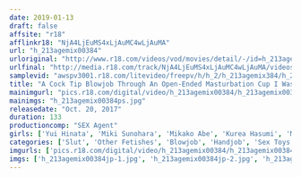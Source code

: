 ```yaml
---
date: 2019-01-13
draft: false
affsite: "r18"
afflinkr18: "NjA4LjEuMS4xLjAuMC4wLjAuMA"
url: "h_213agemix00384"
urloriginal: "http://www.r18.com/videos/vod/movies/detail/-/id=h_213agemix00384"
urlfinal: "http://media.r18.com/track/NjA4LjEuMS4xLjAuMC4wLjAuMA/videos/vod/movies/detail/-/id=h_213agemix00384"
samplevid: "awspv3001.r18.com/litevideo/freepv/h/h_2/h_213agemix384/h_213agemix384_dmb_w.mp4"
title: "A Cock Tip Blowjob Through An Open-Ended Masturbation Cup I Was Using An Artificial Pussy To Jack Off With, But With The Added Bonus Of Having A Real Woman Finish Me Off When My Dick Tore Through That Cup, There Was Even More Pleasure Waiting For Me On The Other Side..."
mainimgurl: "pics.r18.com/digital/video/h_213agemix00384/h_213agemix00384ps.jpg"
mainimgs: "h_213agemix00384ps.jpg"
releasedate: "Oct. 20, 2017"
duration: 133
productioncomp: "SEX Agent"
girls: ['Yui Hinata', 'Miki Sunohara', 'Mikako Abe', 'Kurea Hasumi', 'Misuzu Kawana', 'Chinami Sakura', 'Sora Shiina', 'Noa Eikawa', 'Sakura Kirishima']
categories: ['Slut', 'Other Fetishes', 'Blowjob', 'Handjob', 'Sex Toys', 'Dirty Talk', 'Hi-Def']
imgurls: ['pics.r18.com/digital/video/h_213agemix00384/h_213agemix00384jp-1.jpg', 'pics.r18.com/digital/video/h_213agemix00384/h_213agemix00384jp-2.jpg', 'pics.r18.com/digital/video/h_213agemix00384/h_213agemix00384jp-3.jpg', 'pics.r18.com/digital/video/h_213agemix00384/h_213agemix00384jp-4.jpg', 'pics.r18.com/digital/video/h_213agemix00384/h_213agemix00384jp-5.jpg', 'pics.r18.com/digital/video/h_213agemix00384/h_213agemix00384jp-6.jpg', 'pics.r18.com/digital/video/h_213agemix00384/h_213agemix00384jp-7.jpg', 'pics.r18.com/digital/video/h_213agemix00384/h_213agemix00384jp-8.jpg', 'pics.r18.com/digital/video/h_213agemix00384/h_213agemix00384jp-9.jpg', 'pics.r18.com/digital/video/h_213agemix00384/h_213agemix00384jp-10.jpg', 'pics.r18.com/digital/video/h_213agemix00384/h_213agemix00384jp-11.jpg', 'pics.r18.com/digital/video/h_213agemix00384/h_213agemix00384jp-12.jpg', 'pics.r18.com/digital/video/h_213agemix00384/h_213agemix00384jp-13.jpg', 'pics.r18.com/digital/video/h_213agemix00384/h_213agemix00384jp-14.jpg', 'pics.r18.com/digital/video/h_213agemix00384/h_213agemix00384jp-15.jpg', 'pics.r18.com/digital/video/h_213agemix00384/h_213agemix00384jp-16.jpg', 'pics.r18.com/digital/video/h_213agemix00384/h_213agemix00384jp-17.jpg', 'pics.r18.com/digital/video/h_213agemix00384/h_213agemix00384jp-18.jpg', 'pics.r18.com/digital/video/h_213agemix00384/h_213agemix00384jp-19.jpg', 'pics.r18.com/digital/video/h_213agemix00384/h_213agemix00384jp-20.jpg']
imgs: ['h_213agemix00384jp-1.jpg', 'h_213agemix00384jp-2.jpg', 'h_213agemix00384jp-3.jpg', 'h_213agemix00384jp-4.jpg', 'h_213agemix00384jp-5.jpg', 'h_213agemix00384jp-6.jpg', 'h_213agemix00384jp-7.jpg', 'h_213agemix00384jp-8.jpg', 'h_213agemix00384jp-9.jpg', 'h_213agemix00384jp-10.jpg', 'h_213agemix00384jp-11.jpg', 'h_213agemix00384jp-12.jpg', 'h_213agemix00384jp-13.jpg', 'h_213agemix00384jp-14.jpg', 'h_213agemix00384jp-15.jpg', 'h_213agemix00384jp-16.jpg', 'h_213agemix00384jp-17.jpg', 'h_213agemix00384jp-18.jpg', 'h_213agemix00384jp-19.jpg', 'h_213agemix00384jp-20.jpg']
---
```

